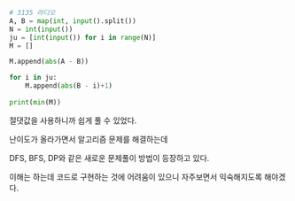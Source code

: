 ```python
# 3135 라디오
A, B = map(int, input().split())
N = int(input())
ju = [int(input()) for i in range(N)]
M = []

M.append(abs(A - B))

for i in ju:
    M.append(abs(B - i)+1)
    
print(min(M))    
```

절댓값을 사용하니까 쉽게 풀 수 있었다. 

난이도가 올라가면서 알고리즘 문제를 해결하는데 

DFS, BFS, DP와 같은 새로운 문제풀이 방법이 등장하고 있다.

이해는 하는데 코드로 구현하는 것에 어려움이 있으니 자주보면서 익숙해지도록 해야겠다.